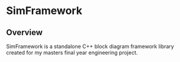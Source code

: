 # SimFramework

## Overview
SimFramework is a standalone C++ block diagram framework library created for my masters final year engineering project. 
